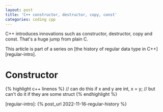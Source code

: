 ```yaml
---
layout: post
title: 'C++ constructor, destructor, copy, const'
categories: coding cpp
---
```


C++ introduces innovations such as constructor, destructor, copy and const.
That's a huge jump from plain C.

This article is part of a series on [the history of regular data type in
C++][regular-intro].




# Constructor

{% highlight c++ linenos %}
// can do this if x and y are int,
x = y;
// but can't do it if they are some struct
{% endhighlight %}


[regular-intro]:   {% post_url 2022-11-16-regular-history %}
